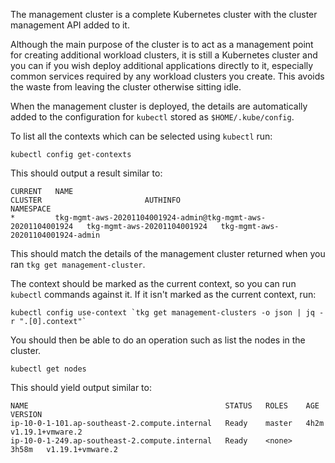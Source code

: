 The management cluster is a complete Kubernetes cluster with the cluster management API added to it.

Although the main purpose of the cluster is to act as a management point for creating additional workload clusters, it is still a Kubernetes cluster and you can if you wish deploy additional applications directly to it, especially common services required by any workload clusters you create. This avoids the waste from leaving the cluster otherwise sitting idle.

When the management cluster is deployed, the details are automatically added to the configuration for ``kubectl`` stored as ``$HOME/.kube/config``.

To list all the contexts which can be selected using ``kubectl`` run:

```execute-1
kubectl config get-contexts
```

This should output a result similar to:

```
CURRENT   NAME                                                            CLUSTER                       AUTHINFO                            NAMESPACE
*         tkg-mgmt-aws-20201104001924-admin@tkg-mgmt-aws-20201104001924   tkg-mgmt-aws-20201104001924   tkg-mgmt-aws-20201104001924-admin 
```

This should match the details of the management cluster returned when you ran ``tkg get management-cluster``.

The context should be marked as the current context, so you can run ``kubectl`` commands against it. If it isn't marked as the current context, run:

```
kubectl config use-context `tkg get management-clusters -o json | jq -r ".[0].context"`
```

You should then be able to do an operation such as list the nodes in the cluster.

```execute-1
kubectl get nodes
```

This should yield output similar to:

```
NAME                                            STATUS   ROLES    AGE     VERSION
ip-10-0-1-101.ap-southeast-2.compute.internal   Ready    master   4h2m    v1.19.1+vmware.2
ip-10-0-1-249.ap-southeast-2.compute.internal   Ready    <none>   3h58m   v1.19.1+vmware.2
```
